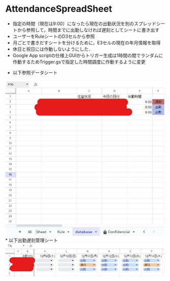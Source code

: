 # AttendanceSpreadSheet

- 指定の時間（現在は9:00）になったら現在の出勤状況を別のスプレッドシートから参照して，時間までに出勤しなければ遅刻としてシートに書き出す
- ユーザーをRuleシートのD3セルから参照
- 月ごとで書きだすシートを分けるために，E3セルの現在の年月情報を取得
- 休日と祝日には作動しないようにした．
- Google App scriptの仕様上GUIからトリガー生成は1時間の間でランダムに作動するためTrigger.gsで指定した時間調度に作動するように変更

 * 以下参照データシート
 <img src="./image/参照シート.jpg" width="500px">
 * 以下出勤遅刻管理シート
 <img src="./image/出力シート.jpg" width="500px">
